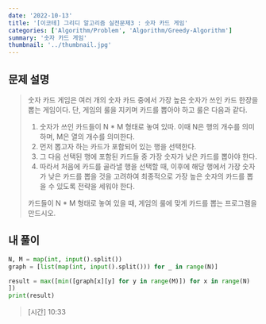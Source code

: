 ```yaml
---
date: '2022-10-13'
title: '[이코테] 그리디 알고리즘 실전문제3 : 숫자 카드 게임'
categories: ['Algorithm/Problem', 'Algorithm/Greedy-Algorithm']
summary: '숫자 카드 게임'
thumbnail: '../thumbnail.jpg'
---
```


## 문제 설명

> 숫자 카드 게임은 여러 개의 숫자 카드 중에서 가장 높은 숫자가 쓰인 카드 한장을 뽑는 게임이다. 단, 게임의 룰을 지키며 카드를 뽑아야 하고 룰은 다음과 같다.
>
> 1.  숫자가 쓰인 카드들이 N \* M 형태로 놓여 있따. 이때 N은 행의 개수를 의미하며, M은 열의 개수를 의미한다.
> 2.  먼저 뽑고자 하는 카드가 포함되어 있는 행을 선택한다.
> 3.  그 다음 선택된 행에 포함된 카드들 중 가장 숫자가 낮은 카드를 뽑아야 한다.
> 4.  따라서 처음에 카드를 골라낼 행을 선택할 때, 이후에 해당 행에서 가장 숫자가 낮은 카드를 뽑을 것을 고려하여 최종적으로 가장 높은 숫자의 카드를 뽑을 수 있도록 전략을 세워야 한다.
>
> 카드들이 N \* M 형태로 놓여 있을 때, 게임의 룰에 맞게 카드를 뽑는 프로그램을 만드시오.

## 내 풀이

```python
N, M = map(int, input().split())
graph = [list(map(int, input().split())) for _ in range(N)]

result = max([min([graph[x][y] for y in range(M)]) for x in range(N)
])
print(result)
```

> [시간] 10:33
